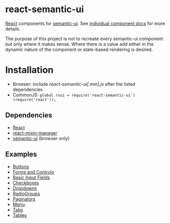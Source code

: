 react-semantic-ui
=================

[React](http://facebook.github.io/react/) components for [semantic-ui](http://semantic-ui.com/).  See [individual component docs](https://github.com/jhudson8/react-semantic-ui/tree/master/docs) for more details.

The purpose of this project is not to recreate every semantic-ui component but only where it makes sense.  Where there is a value add either in the dynamic
nature of the component or state-based rendering is desired.

Installation
==============
* Browser: include *react-semantic-ui[.min].js* after the listed dependencies
* CommonJS: ```global.rsui = require('react-semantic-ui')(require('react'));```

Dependencies
--------------
* [React](http://facebook.github.io/react/)
* [react-mixin-manager](https://github.com/jhudson8/react-mixin-manager)
* [semantic-ui](http://semantic-ui.com/) (browser only)


Examples
--------
 - [Buttons](http://jhudson8.github.io/react-semantic-ui/examples/form/Button.html)
 - [Forms and Controls](http://jhudson8.github.io/react-semantic-ui/examples/form/FormAndControl.html)
 - [Basic Input Fields](http://jhudson8.github.io/react-semantic-ui/examples/input/BasicFields.html)
 - [Checkboxes](http://jhudson8.github.io/react-semantic-ui/examples/input/Checkbox.html)
 - [Dropdowns](http://jhudson8.github.io/react-semantic-ui/examples/input/Dropdown.html)
 - [RadioGroups](http://jhudson8.github.io/react-semantic-ui/examples/input/RadioGroup.html)
 - [Paginators](http://jhudson8.github.io/react-semantic-ui/examples/layout/Paginator.html)
 - [Menu](http://jhudson8.github.io/react-semantic-ui/examples/layout/Menu.html)
 - [Tabs](http://jhudson8.github.io/react-semantic-ui/examples/layout/Tabs.html)
 - [Tables](http://jhudson8.github.io/react-semantic-ui/examples/layout/Table.html)

